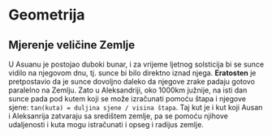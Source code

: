 # Geometrija

## Mjerenje veličine Zemlje

U Asuanu je postojao duboki bunar, i za vrijeme ljetnog solsticija bi se sunce vidilo na njegovom dnu, tj. sunce bi bilo direktno iznad njega. **Eratosten** je pretpostavio da je sunce dovoljno daleko da njegove zrake padaju gotovo paralelno na Zemlju. Zato u Aleksandriji, oko 1000km južnije, na isti dan sunce pada pod kutem koji se može izračunati pomoću štapa i njegove sjene: `tan(kuta) = duljina sjene / visina štapa`. Taj kut je i kut koji Ausan i Aleksanrija zatvaraju sa središtem zemlje, pa se pomoću njihove udaljenosti i kuta mogu istračunati i opseg i radijus zemlje.
